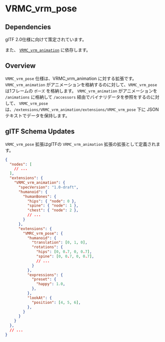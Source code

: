 # VRMC_vrm_pose

## Dependencies

glTF 2.0仕様に向けて策定されています。

また、 [`VRMC_vrm_animation`](README.ja.md) に依存します。

## Overview

`VRMC_vrm_pose` 仕様は、VRMC_vrm_animation に対する拡張です。
`VRMC_vrm_animation` がアニメーションを格納するのに対して、`VRMC_vrm_pose` は1フレームの `ポーズ` を格納します。
`VRMC_vrm_animation` がアニメーションを `/animations` に格納して `/accessors` 経由でバイナリデータを参照をするのに対して、
`VRMC_vrm_pose` は、`/extensions/VRMC_vrm_animation/extensions/VRMC_vrm_pose` 下に JSON テキストでデータを保持します。

## glTF Schema Updates

`VRMC_vrm_pose` 拡張はglTFの `VRMC_vrm_animation` 拡張の拡張として定義されます。

```json
{
  "nodes": [
    // ...
  ],
  "extensions": {
    "VRMC_vrm_animation": {
      "specVersion": "1.0-draft",
      "humanoid": {
        "humanBones": {
          "hips": { "node": 0 },
          "spine": { "node": 1 },
          "chest": { "node": 2 },
          // ...
        }
      },
      "extensions": {
        "VMRC_vrm_pose": {
          "humanoid": {
            "translation": [0, 1, 0],
            "rotations": {
              "hips": [0, 0.7, 0, 0.7],
              "spine": [0, 0.7, 0, 0.7],
              // ...
            }
          },
          "expressions": {
            "preset": {
              "happy": 1.0,
            },
          },
          "lookAt": {
            "position": [4, 5, 6],
          },
        }
      }
    }
  },
  // ...
}
```
